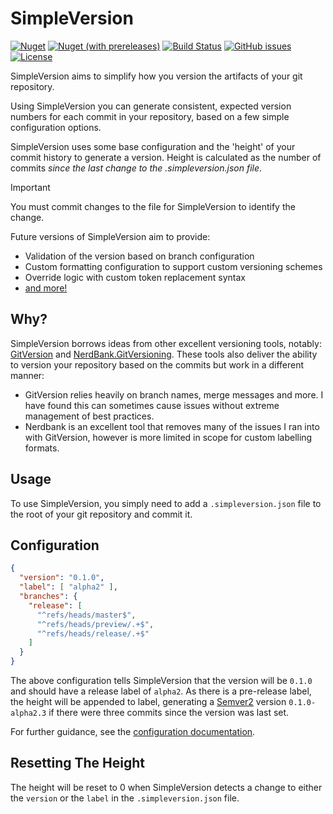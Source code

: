 SimpleVersion
=============
[![Nuget](https://img.shields.io/nuget/v/SimpleVersion.Core.svg?logo=nuget&color=blue)][NugetRel]
[![Nuget (with prereleases)](https://img.shields.io/nuget/vpre/SimpleVersion.Core.svg?logo=nuget)][NugetPre]
[![Build Status](https://dev.azure.com/Kieranties/SimpleVersion/_apis/build/status/Kieranties.SimpleVersion?branchName=master)][AzureRelease]
[![GitHub issues](https://img.shields.io/github/issues/Kieranties/Simpleversion.svg?logo=github)][Issues]
[![License](https://img.shields.io/github/license/Kieranties/SimpleVersion.svg?logo=github)][License]


SimpleVersion aims to simplify how you version the artifacts of your git repository.

Using SimpleVersion you can generate consistent, expected version numbers for
each commit in your repository, based on a few simple configuration options.

SimpleVersion uses some base configuration and the 'height' of your commit history
to generate a version.  Height is calculated as the number of commits _since the
last change to the .simpleversion.json file_.

> [!IMPORTANT]
> You must commit changes to the file for SimpleVersion to identify the change.

Future versions of SimpleVersion aim to provide:
+ Validation of the version based on branch configuration
+ Custom formatting configuration to support custom versioning schemes
+ Override logic with custom token replacement syntax
+ [and more!][FeatureBacklog]

Why?
----

SimpleVersion borrows ideas from other excellent versioning tools, notably:
[GitVersion] and [NerdBank.GitVersioning][NerdBank]. These tools also deliver
the ability to version your repository based on the commits but work in a
different manner:
+ GitVersion relies heavily on branch names, merge messages and more. I have found this
can sometimes cause issues without extreme management of best practices.
+ Nerdbank is an excellent tool that removes many of the issues I ran into with
GitVersion, however is more limited in scope for custom labelling formats.

Usage
-----

To use SimpleVersion, you simply need to add a `.simpleversion.json` file to the
root of your git repository and commit it.

## Configuration

```json
{
  "version": "0.1.0",
  "label": [ "alpha2" ],
  "branches": {
    "release": [
      "^refs/heads/master$",
      "^refs/heads/preview/.+$",
      "^refs/heads/release/.+$"
    ]
  }
}
```
The above configuration tells SimpleVersion that the version will be `0.1.0` and
should have a release label of `alpha2`.  As there is a pre-release label, the
height will be appended to label, generating a [Semver2] version `0.1.0-alpha2.3`
if there were three commits since the version was last set.

For further guidance, see the [configuration documentation][ConfigDoc].

Resetting The Height
--------------------

The height will be reset to 0 when SimpleVersion detects a change to either the
`version` or the `label` in the `.simpleversion.json` file.

[GitVersion]:     https://github.com/GitTools/GitVersion
[NerdBank]:       https://github.com/aarnott/Nerdbank.GitVersioning
[ConfigDoc]:      /articles/configuration.html
[NugetRel]:       https://www.nuget.org/packages?q=simpleversion&prerel=false
[NugetPre]:       https://www.nuget.org/packages?q=simpleversion
[AzureRelease]:   https://dev.azure.com/Kieranties/SimpleVersion/_build/latest?definitionId=1&branchName=master
[License]:        https://kieranties.mit-license.org/
[FeatureBacklog]: https://github.com/kieranties/simpleversion/issues?q=is%3Aissue+is%3Aopen+label%3A%22%3Asparkles%3A+feature%22
[Issues]:         https://github.com/kieranties/simpleversion/issues
[Semver2]:        https://semver.org/spec/v2.0.0.html